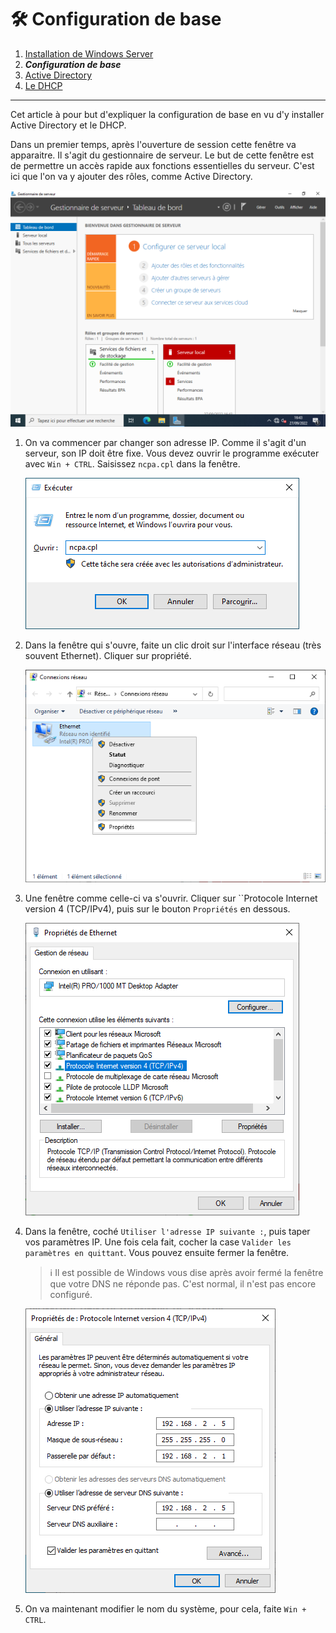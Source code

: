 # 🛠 Configuration de base

1. [Installation de Windows Server](./Installation.md)
2. ***Configuration de base***
3. [Active Directory](./ActiveDirectory.md)
4. [Le DHCP](./DHCP.md)

___

Cet article à pour but d'expliquer la configuration de base en vu d'y installer Active Directory et le DHCP.

Dans un premier temps, après l'ouverture de session cette fenêtre va apparaitre. Il s'agit du gestionnaire de serveur. Le but de cette fenêtre est de permettre un accès rapide aux fonctions essentielles du serveur. C'est ici que l'on va y ajouter des rôles, comme Active Directory.  

![Gestionnaire de serveur](./res/Config01.png)

1. On va commencer par changer son adresse IP. Comme il s'agit d'un serveur, son IP doit être fixe. Vous devez ouvrir le programme exécuter avec `Win + CTRL`. Saisissez `ncpa.cpl` dans la fenêtre.  

    ![Fenêtre exécuter](./res/Config02.png)

2. Dans la fenêtre qui s'ouvre, faite un clic droit sur l'interface réseau (très souvent Ethernet). Cliquer sur propriété.

    ![Fenêtre réseaux](./res/Config03.png)

3. Une fenêtre comme celle-ci va s'ouvrir. Cliquer sur ``Protocole Internet version 4 (TCP/IPv4), puis sur le bouton `Propriétés` en dessous.  

    ![Fenêtre propriétés interface](./res/Config04.png)

4. Dans la fenêtre, coché `Utiliser l'adresse IP suivante :`, puis taper vos paramètres IP. Une fois cela fait, cocher la case `Valider les paramètres en quittant`. Vous pouvez ensuite fermer la fenêtre.
    > ℹ Il est possible de Windows vous dise après avoir fermé la fenêtre que votre DNS ne réponde pas. C'est normal, il n'est pas encore configuré.

    ![Fenêtre IP](./res/Config05.png)

5. On va maintenant modifier le nom du système, pour cela, faite `Win + CTRL`.
